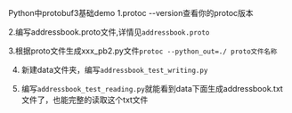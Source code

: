 Python中protobuf3基础demo
1.protoc --version查看你的protoc版本

2.编写addressbook.proto文件,详情见`addressbook.proto`

3.根据proto文件生成xxx_pb2.py文件`protoc --python_out=./ proto文件名称`

4. 新建data文件夹，编写`addressbook_test_writing.py`

5. 编写`addressbook_test_reading.py`就能看到data下面生成addressbook.txt文件了，也能完整的读取这个txt文件


